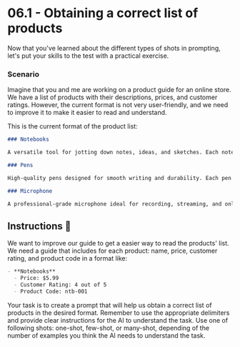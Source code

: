 # 06.1 - Obtaining a correct list of products

Now that you've learned about the different types of shots in prompting, let's put your skills to the test with a practical exercise.

### Scenario
Imagine that you and me are working on a product guide for an online store. We have a list of products with their descriptions, prices, and customer ratings. However, the current format is not very user-friendly, and we need to improve it to make it easier to read and understand.

This is the current format of the product list:

```markdown
### Notebooks

A versatile tool for jotting down notes, ideas, and sketches. Each notebook costs $5.99. 4 out of 5 customers think the notebooks are a great option for their business. Product code: ntb-001.

### Pens

High-quality pens designed for smooth writing and durability. Each pen costs $1.99. 5 out of 5 customers recommend these pens for their reliability and comfort. Product code: pen-002.

### Microphone

A professional-grade microphone ideal for recording, streaming, and online meetings. Each microphone costs $49.99. 4.5 out of 5 customers praise the microphone for its clear sound quality and ease of use. Product code: mic-003.
```

## Instructions 📌
We want to improve our guide to get a easier way to read the products' list. We need a guide that includes for each product: name, price, customer rating, and product code in a format like:

```markdown
- **Notebooks**
  - Price: $5.99
  - Customer Rating: 4 out of 5
  - Product Code: ntb-001
```

Your task is to create a prompt that will help us obtain a correct list of products in the desired format. Remember to use the appropriate delimiters and provide clear instructions for the AI to understand the task. Use one of following shots: one-shot, few-shot, or many-shot, depending of the number of examples you think the AI needs to understand the task.